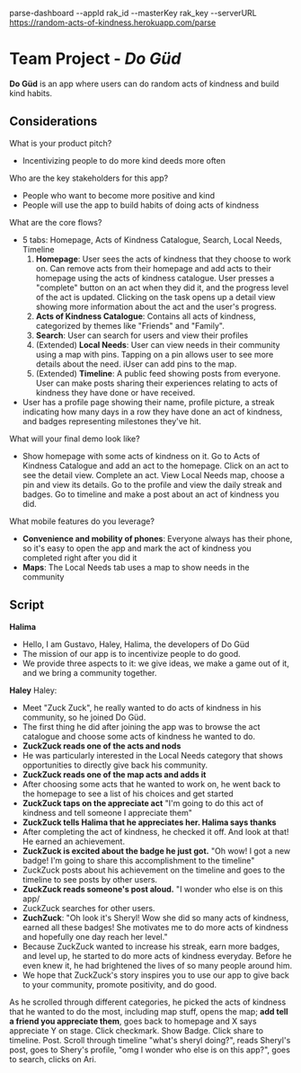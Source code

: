parse-dashboard --appId rak_id --masterKey rak_key --serverURL https://random-acts-of-kindness.herokuapp.com/parse

# Team Project - *Do Güd*

**Do Güd** is an app where users can do random acts of kindness and build kind habits.

## Considerations

What is your product pitch?
- Incentivizing people to do more kind deeds more often

Who are the key stakeholders for this app?
- People who want to become more positive and kind
- People will use the app to build habits of doing acts of kindness

What are the core flows?
- 5 tabs: Homepage, Acts of Kindness Catalogue, Search, Local Needs, Timeline
  1. **Homepage**: User sees the acts of kindness that they choose to work on. Can remove acts from their homepage and add acts to their homepage using the acts of kindness catalogue. User presses a "complete" button on an act when they did it, and the progress level of the act is updated. Clicking on the task opens up a detail view showing more information about the act and the user's progress.
  2. **Acts of Kindness Catalogue**: Contains all acts of kindness, categorized by themes like "Friends" and "Family".
  3. **Search**: User can search for users and view their profiles
  4. (Extended) **Local Needs**: User can view needs in their community using a map with pins. Tapping on a pin allows user to see more details about the need. iUser can add pins to the map.
  5. (Extended) **Timeline**: A public feed showing posts from everyone. User can make posts sharing their experiences relating to acts of kindness they have done or have received.
- User has a profile page showing their name, profile picture, a streak indicating how many days in a row they have done an act of kindness, and badges representing milestones they've hit.

What will your final demo look like?
- Show homepage with some acts of kindness on it. Go to Acts of Kindness Catalogue and add an act to the homepage. Click on an act to see the detail view. Complete an act. View Local Needs map, choose a pin and view its details. Go to the profile and view the daily streak and badges. Go to timeline and make a post about an act of kindness you did.

What mobile features do you leverage?
- **Convenience and mobility of phones**: Everyone always has their phone, so it's easy to open the app and mark the act of kindness you completed right after you did it
- **Maps**: The Local Needs tab uses a map to show needs in the community

## Script

**Halima**
- Hello, I am Gustavo, Haley, Halima, the developers of Do Güd
- The mission of our app is to incentivize people to do good.
- We provide three aspects to it: we give ideas, we make a game out of it, and we bring a community together.

**Haley**
Haley:
- Meet "Zuck Zuck", he really wanted to do acts of kindness in his community, so he joined Do Güd. 
- The first thing he did after joining the app was to browse the act catalogue and choose some acts of kindness he wanted to do. 
- __ZuckZuck reads one of the acts and nods__
- He was particularly interested in the Local Needs category that shows opportunities to directly give back his community. 
- __ZuckZuck reads one of the map acts and adds it__
- After choosing some acts that he wanted to work on, he went back to the homepage to see a list of his choices and get started
- __ZuckZuck taps on the appreciate act__ "I'm going to do this act of kindness and tell someone I appreciate them"
- __ZuckZuck tells Halima that he appreciates her. Halima says thanks__
- After completing the act of kindness, he checked it off. And look at that! He earned an achievement.
- __ZuckZuck is excited about the badge he just got.__ "Oh wow! I got a new badge! I'm going to share this accomplishment to the timeline"
- ZuckZuck posts about his achievement on the timeline and goes to the timeline to see posts by other users.
- __ZuckZuck reads someone's post aloud.__ "I wonder who else is on this app/
- ZuckZuck searches for other users.
- __ZuchZuck__: "Oh look it's Sheryl! Wow she did so many acts of kindness, earned all these badges! She motivates me to do more acts of kindness and hopefully one day reach her level."
- Because ZuckZuck wanted to increase his streak, earn more badges, and level up, he started to do more acts of kindness everyday. Before he even knew it, he had brightened the lives of so many people around him. 
- We hope that ZuckZuck's story inspires you to use our app to give back to your community, promote positivity, and do good.

As he scrolled through different categories, he picked the acts of kindness that he wanted to do the most, including map stuff, opens the map; **add tell a friend you appreciate them**, goes back to homepage and X says appreciate Y on stage. Click checkmark. Show Badge. Click share to timeline. Post. Scroll through timeline "what's sheryl doing?", reads Sheryl's post, goes to Shery's profile, 
"omg I wonder who else is on this app?", goes to search, clicks on Ari.
